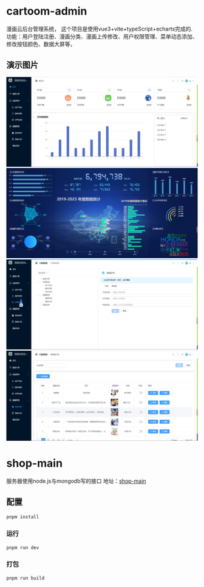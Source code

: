 # cartoom-admin
漫画云后台管理系统，
这个项目是使用vue3+vite+typeScript+echarts完成的.<br/>
功能：用户登陆注册、漫画分类、漫画上传修改、用户权限管理、菜单动态添加、修改按钮颜色、数据大屏等，<br/>
## 演示图片
![](./public/home.png)
![](./public/pm.png)
![](./public/menu.png)
![](public/list.png)
# shop-main
服务器使用node.js与mongodb写的接口
地址：[shop-main](https://github.com/SuitThug/shop-main)

## 配置

```sh
pnpm install
```

### 运行

```sh
pnpm run dev
```

### 打包

```sh
pnpm run build
```

